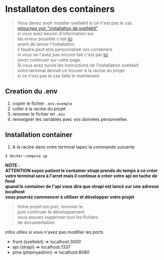# Installaton des containers

> Vous devez avoir installer sveltekit si ce n'est pas le cas  
> [retournez voir "installation de sveltekit"](./sveltekit.md)  
> si vous avez besoin d'information sur  
> les erreur possible c'est [ici](./erreur-possible.md)  
> avant de lancer l'installation  
> il faudra peut etre personnalisé vos containers  
> si vous ne l'avez pas encore fait c'est par [ici](./docker-description.md)  
> sinon continuer sur cette page.  
> Si vous avez suivie les instructions de l'installation sveltekit  
> votre terminal devrait ce trouver à la racine du projet  
> si ce n'est pas le cas faite le maintenant.

## Creation du .env

1. copier le fichier `.env.exemple`
2. coller à la racine du projet
3. renomer le fichier en `.env`
4. renseigner les variables avec vos données personnelles

## Installation container

1. A la racine dans votre terminal tapez la commande suivante

```shell
$ docker-compose up
```

**NOTE :**  
**ATTENTION soyez patient le container strapi prends du temps à ce créer**  
**votre terminal sera à l'arret mais il continue à créer votre api en tache de fond**  
**quand le container de l'api vous dira que strapi est lancé sur une adresse localhost**  
**vous pourrez commencer à utiliser et développer votre projet**

> Votre projet est pret, renomer le  
> puis continuer le développement  
> vous pouvez supprimer tout les fichiers  
> de documentation

infos utiles si vous n'avez pas modifier les ports

- front (sveltekit) => localhost:3000
- api (strapi) => localhost:1337
- pma (phpmyadmin) => localhost:8080
